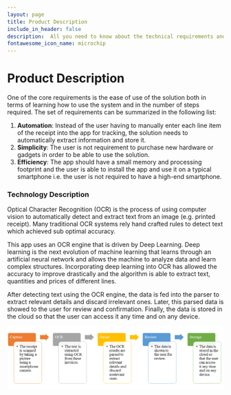 ```yaml
---
layout: page
title: Product Description
include_in_header: false
description:  All you need to know about the technical requirements and technologies used.
fontawesome_icon_name: microchip
---
```


# Product Description

One of the core requirements is the ease of use of the solution both in terms of learning how to use the system and in the number of steps required.  The set of requirements can be summarized in the following list:

1.	**Automation**: Instead of the user having to manually enter each line item of the receipt into the app for tracking, the solution needs to automatically extract information and store it.
2.	**Simplicity**: The user is not requirement to purchase new hardware or gadgets in order to be able to use the solution.
3.	**Efficiency**: The app should have a small memory and processing footprint and the user is able to install the app and use it on a typical smartphone i.e. the user is not required to have a high-end smartphone.

### Technology Description

Optical Character Recognition (OCR) is the process of using computer vision to automatically detect and extract text from an image (e.g. printed receipt). Many traditional OCR systems rely hand crafted rules to detect text which achieved sub optimal accuracy. 

This app uses an OCR engine that is driven by Deep Learning. Deep learning is the next evolution of machine learning that learns through an artificial neural network and allows the machine to analyze data and learn complex structures. Incorporating deep learning into OCR has allowed the accuracy to improve drastically and the algorithm is able to extract text, quantities and prices of different lines. 

After detecting text using the OCR engine, the data is fed into the parser to extract relevant details and discard irrelevant ones. Later, this parsed data is showed to the user for review and confirmation. Finally, the data is stored in the cloud so that the user can access it any time and on any device.

![technical-steps](/assets/content/steps.png)
